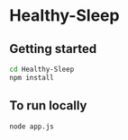 # Healthy-Sleep


## Getting started
```bash
cd Healthy-Sleep
npm install
```

## To run locally
```bash
node app.js
```